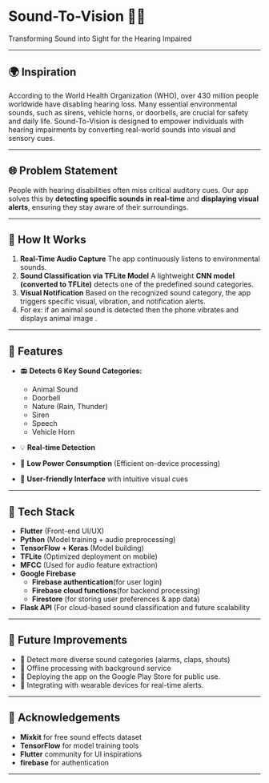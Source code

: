 # Sound-To-Vision 🎵👀

Transforming Sound into Sight for the Hearing Impaired

---

## 🌍 Inspiration

According to the World Health Organization (WHO), over 430 million people worldwide have disabling hearing loss. Many essential environmental sounds, such as sirens, vehicle horns, or doorbells, are crucial for safety and daily life. Sound-To-Vision is designed to empower individuals with hearing impairments by converting real-world sounds into visual and sensory cues.

---

## 🌐 Problem Statement
People with hearing disabilities often miss critical auditory cues. Our app solves this by **detecting specific sounds in real-time** and **displaying visual alerts**, ensuring they stay aware of their surroundings.

---
## 🔧 How It Works

1.  **Real-Time Audio Capture**
   The app continuously listens to environmental sounds.
2. **Sound Classification via TFLite Model**  A lightweight **CNN model (converted to TFLite)** detects one of the predefined sound categories.
3. **Visual Notification**
   Based on the recognized sound category, the app triggers specific visual, vibration, and notification alerts.
4. For ex: if an animal sound is detected then the phone vibrates and displays animal image .
---

## 🎉 Features
- 📻 **Detects 6 Key Sound Categories:**
  - Animal Sound
  - Doorbell
  - Nature (Rain, Thunder)
  - Siren
  - Speech
  - Vehicle Horn

- 💡 **Real-time Detection**
- 🔄 **Low Power Consumption** (Efficient on-device processing)
- 🎨 **User-friendly Interface** with intuitive visual cues

---

## 🚀 Tech Stack
- **Flutter** (Front-end UI/UX)
- **Python** (Model training + audio preprocessing)
- **TensorFlow + Keras** (Model building)
- **TFLite** (Optimized deployment on mobile)
- **MFCC** (Used for audio feature extraction)
- **Google Firebase** 
  - **Firebase authentication**(for user login) 
  - **Firebase cloud functions**(for backend processing) 
  - **Firestore** (for storing user preferences & app data)
- **Flask API** (For cloud-based sound classification and future scalability

---
## 🚀 Future Improvements
- 🔹 Detect more diverse sound categories (alarms, claps, shouts)
- 🔹 Offline processing with background service
- 🔹 Deploying the app on the Google Play Store for public use.
- 🔹 Integrating with wearable devices for real-time alerts.

---

## 🙏 Acknowledgements
- **Mixkit** for free sound effects dataset
- **TensorFlow** for model training tools
- **Flutter** community for UI inspirations
- **firebase** for authentication

---


